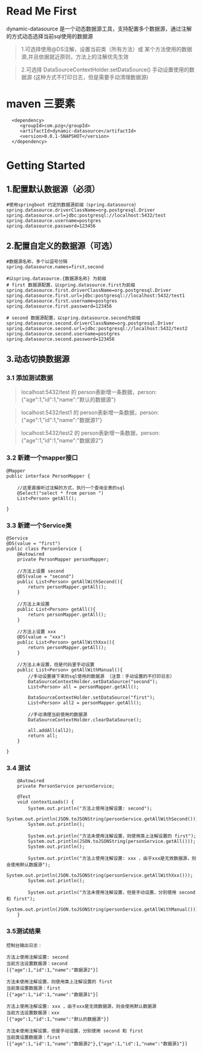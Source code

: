 # Read Me First

dynamic-datasource 是一个动态数据源工具，支持配置多个数据源，通过注解的方式动态选择当前sql使用的数据源

> 1.可选择使用@DS注解，设置当前类（所有方法）或 某个方法使用的数据源,并且依据就近原则，方法上的注解优先生效

> 2.可选择 DataSourceContextHolder.setDataSource() 手动设置使用的数据源 (这种方式不打印日志，但是需要手动清理数据源)

# maven 三要素
```
  <dependency>
     <groupId>com.pzg</groupId>
     <artifactId>dynamic-datasource</artifactId>
     <version>0.0.1-SNAPSHOT</version>
  </dependency>

```

# Getting Started
## 1.配置默认数据源（必须）
```
#使用springboot 约定的数据源前缀（spring.datasource）
spring.datasource.driverClassName=org.postgresql.Driver
spring.datasource.url=jdbc:postgresql://localhost:5432/test
spring.datasource.username=postgres
spring.datasource.password=123456
```

## 2.配置自定义的数据源（可选）
```
#数据源名称，多个以逗号分隔
spring.datasource.names=first,second

#以spring.datasource.{数据源名称} 为前缀
# first 数据源配置，以spring.datasource.first为前缀
spring.datasource.first.driverClassName=org.postgresql.Driver
spring.datasource.first.url=jdbc:postgresql://localhost:5432/test1
spring.datasource.first.username=postgres
spring.datasource.first.password=123456

# second 数据源配置，以spring.datasource.second为前缀
spring.datasource.second.driverClassName=org.postgresql.Driver
spring.datasource.second.url=jdbc:postgresql://localhost:5432/test2
spring.datasource.second.username=postgres
spring.datasource.second.password=123456
```
## 3.动态切换数据源
### 3.1 添加测试数据
> localhost:5432/test 的 person表新增一条数据，person:{"age":1,"id":1,"name":"默认的数据源"}

> localhost:5432/test1 的 person表新增一条数据，person:{"age":1,"id":1,"name":"数据源1"}

> localhost:5432/test2 的 person表新增一条数据，person:{"age":1,"id":1,"name":"数据源2"}

### 3.2 新建一个mapper接口
```
@Mapper
public interface PersonMapper {
    
    //这里直接听过注解的方式，执行一个查询全表的sql
    @Select("select * from person ")
    List<Person> getAll();

}

```
### 3.3 新建一个Service类
```
@Service
@DS(value = "first")
public class PersonService {
    @Autowired
    private PersonMapper personMapper;
    
    //方法上设置 second
    @DS(value = "second")
    public List<Person> getAllWithSecond(){
        return personMapper.getAll();
    }
    
    //方法上未设置
    public List<Person> getAll(){
        return personMapper.getAll();
    }
    
    //方法上设置 xxx
    @DS(value = "xxx")
    public List<Person> getAllWithXxx(){
        return personMapper.getAll();
    }

    //方法上未设置，但是代码里手动设置
    public List<Person> getAllWithManual(){
        //手动设置接下来的sql使用的数据源 （注意：手动设置的不打印日志）
        DataSourceContextHolder.setDataSource("second");
        List<Person> all = personMapper.getAll();

        DataSourceContextHolder.setDataSource("first");
        List<Person> all2 = personMapper.getAll();

        //手动清理当前使用的数据源
        DataSourceContextHolder.clearDataSource();

        all.addAll(all2);
        return all;
    }

}

```
### 3.4 测试
```
    @Autowired
    private PersonService personService;

    @Test
    void contextLoads() {
        System.out.println("方法上使用注解设置: second");
        System.out.println(JSON.toJSONString(personService.getAllWithSecond()));
        System.out.println();

        System.out.println("方法未使用注解设置，则使用类上注解设置的 first");
        System.out.println(JSON.toJSONString(personService.getAll()));
        System.out.println();

        System.out.println("方法上使用注解设置: xxx ，由于xxx是无效数据源，则会使用默认数据源");
        System.out.println(JSON.toJSONString(personService.getAllWithXxx()));
        System.out.println();

        System.out.println("方法未使用注解设置，但是手动设置，分别使用 second 和 first");
        System.out.println(JSON.toJSONString(personService.getAllWithManual()));
    }

```

### 3.5测试结果
```
控制台输出日志：

方法上使用注解设置: second
当前方法设置数据源：second
[{"age":1,"id":1,"name":"数据源2"}]

方法未使用注解设置，则使用类上注解设置的 first
当前类设置数据源：first
[{"age":1,"id":1,"name":"数据源1"}]

方法上使用注解设置: xxx ，由于xxx是无效数据源，则会使用默认数据源
当前方法设置数据源：xxx
[{"age":1,"id":1,"name":"默认的数据源"}]

方法未使用注解设置，但是手动设置，分别使用 second 和 first
当前类设置数据源：first
[{"age":1,"id":1,"name":"数据源2"},{"age":1,"id":1,"name":"数据源1"}]
```
